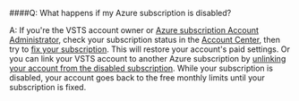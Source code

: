 ####Q:	What happens if my Azure subscription is disabled?

A:	If you're the VSTS account owner or 
[Azure subscription Account Administrator](https://docs.microsoft.com/en-us/azure/billing-add-change-azure-subscription-administrator), 
check your subscription status in the [Account Center](https://account.windowsazure.com/), 
then try to [fix your subscription](https://docs.microsoft.com/en-us/azure/billing-subscription-become-disable). 
This will restore your account's paid settings. 
Or you can link your VSTS account to another Azure subscription by 
[unlinking your account from the disabled subscription](../billing/change-azure-subscription.md). 
While your subscription is disabled, your account goes back to the free 
monthly limits until your subscription is fixed.

